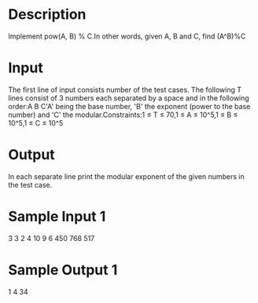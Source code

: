 # Description

Implement pow(A, B) % C.In other words, given A, B and C, find (A^B)%C

# Input

The first line of input consists number of the test cases. The following T lines consist of 3 numbers each separated by a space and in the following order:A B C'A' being the base number, 'B' the exponent (power to the base number) and 'C' the modular.Constraints:1 ≤ T ≤ 70,1 ≤ A ≤ 10^5,1 ≤ B ≤ 10^5,1 ≤ C ≤ 10^5

# Output

In each separate line print the modular exponent of the given numbers in the test case.

# Sample Input 1

3
3 2 4
10 9 6
450 768 517

# Sample Output 1

1
4
34